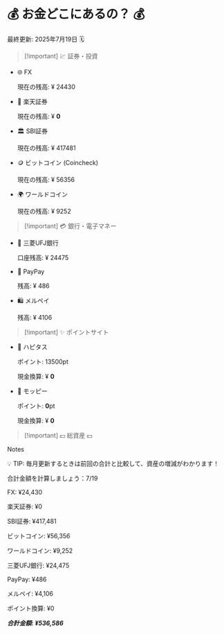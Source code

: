 # 💰 お金どこにあるの？ 💰

最終更新: 2025年7月19日 🗓️

> [!important] 💹 証券・投資

- 🌐 FX
    
    現在の残高: ¥ 24430
    

- 🏪 楽天証券
    
    現在の残高: ¥ **0**
    

- 🏛️ SBI証券
    
    現在の残高: ¥ 417481
    

- 🪙 ビットコイン (Coincheck)
    
    現在の残高: ¥ 56356
    

- 🌍 ワールドコイン
    
    現在の残高: ¥ 9252
    

> [!important] 💳 銀行・電子マネー

- 🏦 三菱UFJ銀行
    
    口座残高: ¥ 24475
    

- 📱 PayPay
    
    残高: ¥ 486
    

- 🛍️ メルペイ
    
    残高: ¥ 4106
    

> [!important] ✨ ポイントサイト

- 🎁 ハピタス
    
    ポイント: 13500pt
    
    現金換算: ¥ **0**
    

- 💎 モッピー
    
    ポイント: **0**pt
    
    現金換算: ¥ **0**
    

> [!important] 💵 総資産 💵

  

Notes  

  

💡 TIP: 毎月更新するときは前回の合計と比較して、資産の増減がわかります！

合計金額を計算しましょう：7/19

FX: ¥24,430

楽天証券: ¥0

SBI証券: ¥417,481

ビットコイン: ¥56,356

ワールドコイン: ¥9,252

三菱UFJ銀行: ¥24,475

PayPay: ¥486

メルペイ: ¥4,106

ポイント換算: ¥0

_**合計金額: ¥536,586**_